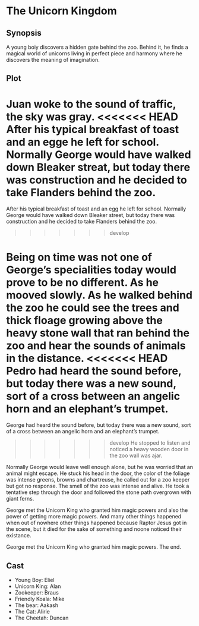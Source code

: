 # The Unicorn Kingdom

## Synopsis

A young boiy discovers a hidden gate behind the zoo.
Behind it, he finds a magical world of unicorns living in perfect piece and harmony where he discovers the meaning of imagination.

## Plot

Juan woke to the sound of traffic, the sky was gray.
<<<<<<< HEAD
After his typical breakfast of toast and an egge he left for school.
Normally George would have walked down Bleaker streat, but today there was construction and he decided to take Flanders behind the zoo.
=======
After his typical breakfast of toast and an egg he left for school.
Normally George would have walked down Bleaker street, but today there was construction and he decided to take Flanders behind the zoo.
>>>>>>> develop

Being on time was not one of George’s specialities today would prove to be no different.
As he mooved slowly.
As he walked behind the zoo he could see the trees and thick floage growing above the heavy stone wall that ran behind the zoo and hear the sounds of animals in the distance.
<<<<<<< HEAD
Pedro had heard the sound before, but today there was a new sound, sort of a cross between an angelic horn and an elephant’s trumpet.
=======
George had heard the sound before, but today there was a new sound, sort of a cross between an angelic horn and an elephant’s trumpet.
>>>>>>> develop
He stopped to listen and noticed a heavy wooden door in the zoo wall was ajar.

Normally George would leave well enough alone, but he was worried that an animal might escape.
He stuck his head in the door, the color of the foliage was intense greens, browns and chartreuse, he called out for a zoo keeper but got no response.
The smell of the zoo was intense and alive.
He took a tentative step through the door and followed the stone path overgrown with giant ferns.

George met the Unicorn King who granted him magic powers and also the power of getting more magic powers.
And many other things happened when out of nowhere other things happened because Raptor Jesus got in the scene, but it died for the sake of something and noone 
noticed their existance.

George met the Unicorn King who granted him magic powers.
The end.

## Cast

* Young Boy: Eliel
* Unicorn King: Alan
* Zookeeper: Braus
* Friendly Koala: Mike
* The bear: Aakash
* The Cat: Alirie
* The Cheetah: Duncan